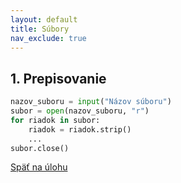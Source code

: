 ```yaml
---
layout: default
title: Súbory
nav_exclude: true
---
```


## 1. Prepisovanie
```python
nazov_suboru = input("Názov súboru")
subor = open(nazov_suboru, "r")
for riadok in subor:
    riadok = riadok.strip()
    ...
subor.close()
```

[Späť na úlohu](/coding/beginner/6-chapter/1.html)